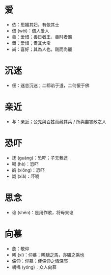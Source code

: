 # 爱
* 依：思媚其妇，有依其士
* 偎 (wēi)：偎人爱人
* 善：爱惜；善日者王，善时者霸
* 嗇：爱惜；嗇其大宝
* 尚：喜好；其為人也，剛而尚寵
# 沉迷
* 佞：迷恋沉迷；二郗谄于道，二何佞于佛
# 亲近
* 与：亲近；公先與百姓而藏其兵 / 所與盡害政之人
# 恐吓
* 迋 (guàng)：恐吓；子无我迋
* 喝 (hè)：恐吓
* 詾 (xiōng)：恐吓
* 諕 (xià)：吓唬
# 思念
* 谂 (shěn)：是用作歌，将母来谂
# 向慕
* 詹：敬仰
* 睎 (xī)：仰慕；睎驥之馬，亦驥之乘也
* 係仰：仰慕；使係仰之情深邪
* 喁喁 (yóng)：众人向慕